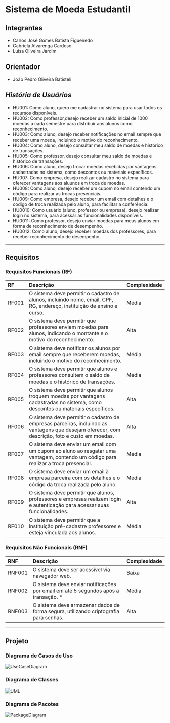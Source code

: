 # Sistema de Moeda Estudantil
## Integrantes
* Carlos José Gomes Batista Figueiredo
* Gabriela Alvarenga Cardoso
* Luísa Oliveira Jardim

## Orientador
* João Pedro Oliveira Batisteli


## *História de Usuários*

- HU001: Como aluno, quero me cadastrar no sistema para usar todos os recursos disponíveis.
- HU002: Como professor,desejo receber um saldo inicial de 1000 moedas a cada semestre para distribuir aos alunos como reconhecimento.
- HU003: Como aluno, desejo receber notificações no email sempre que receber uma moeda, incluindo o motivo do reconhecimento. 
- HU004: Como aluno, desejo consultar meu saldo de moedas e histórico de transações.
- HU005: Como professor, desejo consultar meu saldo de moedas e histórico de transações.
- HU006: Como aluno, desejo trocar moedas recebidas por vantagens cadastradas no sistema, como descontos ou materiais específicos.
- HU007: Como empresa, desejo realizar cadastro no sistema para oferecer vantagens aos aluunos em troca de moedas. 
- HU008: Como aluno, desejo receber um cupom no email contendo um código para realizar as trocas presenciais. 
- HU009: Como empresa, desejo receber um email com detalhes e o código de troca realizada pelo aluno, para facilitar a conferência.
- HU0010: Como usuário (aluno, professor ou empresa), desejo realizar login no sistema, para acessar as funcionalidades disponíveis. 
- HU0011: Como professor, desejo enviar moedas para meus alunos em forma de reconhecimento de desempenho. 
- HU0012: Como aluno, desejo receber moedas dos professores, para receber reconhecimento de desempenho. 
---

## Requisitos

### Requisitos Funcionais (RF)

| RF   | Descrição                                                                                      | Complexidade |
|:-----|:----------------------------------------------------------------------------------------------|:------------|
| RF001 | O sistema deve permitir o cadastro de alunos, incluindo nome, email, CPF, RG, endereço, instituição de ensino e curso. | Média |
| RF002 | O sistema deve permitir que professores enviem moedas para alunos, indicando o montante e o motivo do reconhecimento. | Alta |
| RF003 | O sistema deve notificar os alunos por email sempre que receberem moedas, incluindo o motivo do reconhecimento. | Média |
| RF004 | O sistema deve permitir que alunos e professores consultem o saldo de moedas e o histórico de transações. | Média |
| RF005 | O sistema deve permitir que alunos troquem moedas por vantagens cadastradas no sistema, como descontos ou materiais específicos. | Alta |
| RF006 | O sistema deve permitir o cadastro de empresas parceiras, incluindo as vantagens que desejam oferecer, com descrição, foto e custo em moedas. | Alta |
| RF007 | O sistema deve enviar um email com um cupom ao aluno ao resgatar uma vantagem, contendo um código para realizar a troca presencial. | Média |
| RF008 | O sistema deve enviar um email à empresa parceira com os detalhes e o código da troca realizada pelo aluno. | Média |
| RF009 | O sistema deve permitir que alunos, professores e empresas realizem login e autenticação para acessar suas funcionalidades. | Alta |
| RF010 | O sistema deve permitir que a instituição pré-cadastre professores e esteja vinculada aos alunos. | Média |

### Requisitos Não Funcionais (RNF)

| RNF  | Descrição                                                                                      | Complexidade |
|:-----|:----------------------------------------------------------------------------------------------|:------------|
| RNF001 | O sistema deve ser acessível via navegador web.                                              | Baixa       |
| RNF002 | O sistema deve enviar notificações por email em até 5 segundos após a transação.     *        | Média       |
| RNF003 | O sistema deve armazenar dados de forma segura, utilizando criptografia para senhas.         | Alta        |

---

## Projeto

### Diagrama de Casos de Uso

![UseCaseDiagram]( )

### Diagrama de Classes

![UML]( )

### Diagrama de Pacotes

![PackageDiagram]( )
